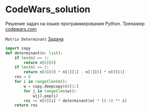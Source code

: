 # CodeWars_solution
Решение задач на языке программирования Python. Тренажер [codewars.com](https://www.codewars.com/kata/latest/my-languages?beta=false)


`Matrix Determinant`
[Задача](https://www.codewars.com/kata/52a382ee44408cea2500074c)
```python
import copy
def determinant(n: list):
    if len(n) == 1:
        return n[0][0]
    if len(n) == 2:
        return n[0][0] * n[1][1] - n[1][0] * n[0][1]
    res = 0
    for i in range(len(n)):
        w = copy.deepcopy(n)[1:]
        for j in range(len(w)):
            w[j].pop(i)
        res += n[0][i] * determinant(w) * ((-1) ** i)
    return res
```
